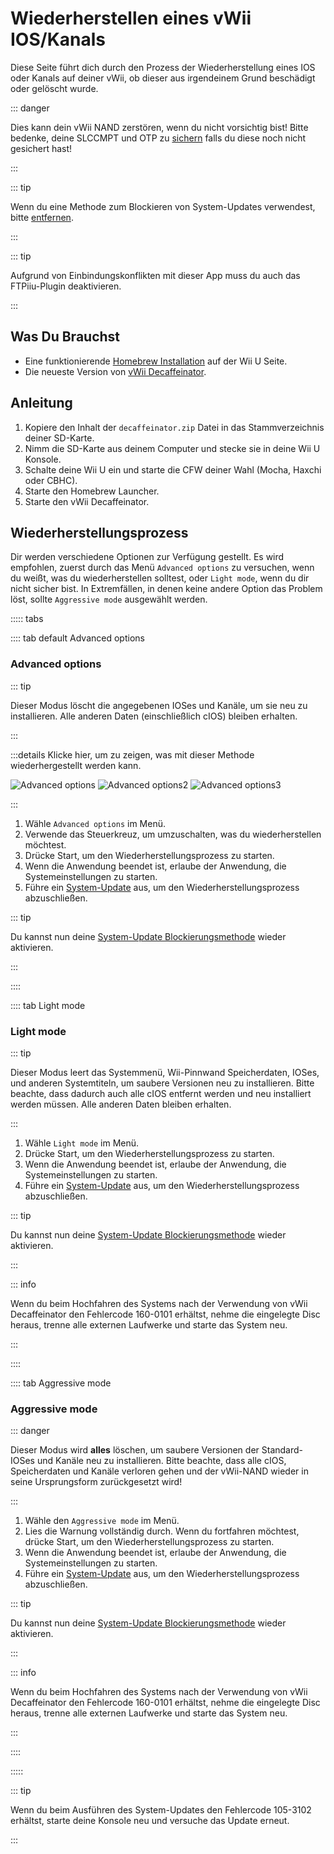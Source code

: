 # Wiederherstellen eines vWii IOS/Kanals

Diese Seite führt dich durch den Prozess der Wiederherstellung eines IOS oder Kanals auf deiner vWii, ob dieser aus irgendeinem Grund beschädigt oder gelöscht wurde.

::: danger

Dies kann dein vWii NAND zerstören, wenn du nicht vorsichtig bist! Bitte bedenke, deine SLCCMPT und OTP zu [sichern](aroma/nand-backup) falls du diese noch nicht gesichert hast!

:::

::: tip

Wenn du eine Methode zum Blockieren von System-Updates verwendest, bitte [entfernen](unblock-updates).

:::

::: tip

Aufgrund von Einbindungskonflikten mit dieser App muss du auch das FTPiiu-Plugin deaktivieren.

:::

## Was Du Brauchst

- Eine funktionierende [Homebrew Installation](index) auf der Wii U Seite.
- Die neueste Version von [vWii Decaffeinator](https://github.com/GaryOderNichts/vWii-Decaffeinator/releases).

## Anleitung

1. Kopiere den Inhalt der `decaffeinator.zip` Datei in das Stammverzeichnis deiner SD-Karte.
2. Nimm die SD-Karte aus deinem Computer und stecke sie in deine Wii U Konsole.
3. Schalte deine Wii U ein und starte die CFW deiner Wahl (Mocha, Haxchi oder CBHC).
4. Starte den Homebrew Launcher.
5. Starte den vWii Decaffeinator.

## Wiederherstellungsprozess

Dir werden verschiedene Optionen zur Verfügung gestellt. Es wird empfohlen, zuerst durch das Menü `Advanced options` zu versuchen, wenn du weißt, was du wiederherstellen solltest, oder `Light mode`, wenn du dir nicht sicher bist. In Extremfällen, in denen keine andere Option das Problem löst, sollte `Aggressive mode` ausgewählt werden.

<!-- tabs:start -->

::::: tabs

:::: tab default Advanced options

### Advanced options

::: tip

Dieser Modus löscht die angegebenen IOSes und Kanäle, um sie neu zu installieren. Alle anderen Daten (einschließlich cIOS) bleiben erhalten.

:::

:::details Klicke hier, um zu zeigen, was mit dieser Methode wiederhergestellt werden kann.

![Advanced options](/files/Advanced-options.jpg)
![Advanced options2](/files/Advanced-options2.jpg)
![Advanced options3](/files/Advanced-options3.jpg)

:::

1. Wähle `Advanced options` im Menü.
2. Verwende das Steuerkreuz, um umzuschalten, was du wiederherstellen möchtest.
3. Drücke Start, um den Wiederherstellungsprozess zu starten.
4. Wenn die Anwendung beendet ist, erlaube der Anwendung, die Systemeinstellungen zu starten.
5. Führe ein [System-Update](https://www.nintendo.com/de-de/Support/Wii-U/System-Updates/Schritt-fur-Schritt-Beschreibung/Schritt-fur-Schritt-Beschreibung-677452.html) aus, um den Wiederherstellungsprozess abzuschließen.

::: tip

Du kannst nun deine [System-Update Blockierungsmethode](block-updates) wieder aktivieren.

:::

::::

:::: tab Light mode

### Light mode

::: tip

Dieser Modus leert das Systemmenü, Wii-Pinnwand Speicherdaten, IOSes, und anderen Systemtiteln, um saubere Versionen neu zu installieren. Bitte beachte, dass dadurch auch alle cIOS entfernt werden und neu installiert werden müssen. Alle anderen Daten bleiben erhalten.

:::

1. Wähle `Light mode` im Menü.
2. Drücke Start, um den Wiederherstellungsprozess zu starten.
3. Wenn die Anwendung beendet ist, erlaube der Anwendung, die Systemeinstellungen zu starten.
4. Führe ein [System-Update](https://www.nintendo.com/de-de/Support/Wii-U/System-Updates/Schritt-fur-Schritt-Beschreibung/Schritt-fur-Schritt-Beschreibung-677452.html) aus, um den Wiederherstellungsprozess abzuschließen.

::: tip

Du kannst nun deine [System-Update Blockierungsmethode](block-updates) wieder aktivieren.

:::

::: info

Wenn du beim Hochfahren des Systems nach der Verwendung von vWii Decaffeinator den Fehlercode 160-0101 erhältst, nehme die eingelegte Disc heraus, trenne alle externen Laufwerke und starte das System neu.

:::

::::

:::: tab Aggressive mode

### Aggressive mode

::: danger

Dieser Modus wird **alles** löschen, um saubere Versionen der Standard-IOSes und Kanäle neu zu installieren. Bitte beachte, dass alle cIOS, Speicherdaten und Kanäle verloren gehen und der vWii-NAND wieder in seine Ursprungsform zurückgesetzt wird!

:::

1. Wähle den `Aggressive mode` im Menü.
2. Lies die Warnung vollständig durch. Wenn du fortfahren möchtest, drücke Start, um den Wiederherstellungsprozess zu starten.
3. Wenn die Anwendung beendet ist, erlaube der Anwendung, die Systemeinstellungen zu starten.
4. Führe ein [System-Update](https://www.nintendo.com/de-de/Support/Wii-U/System-Updates/Schritt-fur-Schritt-Beschreibung/Schritt-fur-Schritt-Beschreibung-677452.html) aus, um den Wiederherstellungsprozess abzuschließen.

::: tip

Du kannst nun deine [System-Update Blockierungsmethode](block-updates) wieder aktivieren.

:::

::: info

Wenn du beim Hochfahren des Systems nach der Verwendung von vWii Decaffeinator den Fehlercode 160-0101 erhältst, nehme die eingelegte Disc heraus, trenne alle externen Laufwerke und starte das System neu.

:::

::::

:::::

::: tip

Wenn du beim Ausführen des System-Updates den Fehlercode 105-3102 erhältst, starte deine Konsole neu und versuche das Update erneut.

:::
